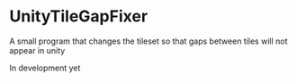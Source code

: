 # UnityTileGapFixer
A small program that changes the tileset so that gaps between tiles will not appear in unity

In development yet
